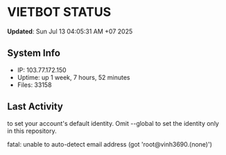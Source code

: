 # VIETBOT STATUS
**Updated**: Sun Jul 13 04:05:31 AM +07 2025

## System Info
- IP: 103.77.172.150
- Uptime: up 1 week, 7 hours, 52 minutes
- Files: 33158

## Last Activity

to set your account's default identity.
Omit --global to set the identity only in this repository.

fatal: unable to auto-detect email address (got 'root@vinh3690.(none)')
